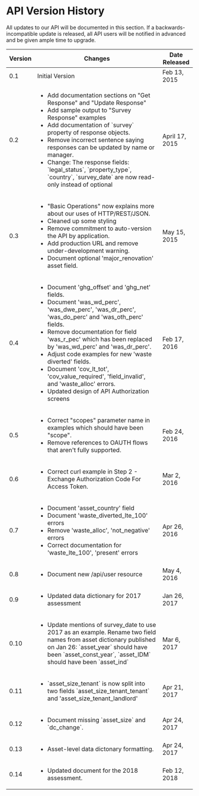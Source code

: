 # API Version History
All updates to our API will be documented in this section. If a backwards-incompatible update is released, all API users will be notified in advanced and be given ample time to upgrade.


<table>
  <thead>
    <tr>
      <th>Version</th>
      <th>Changes</th>
      <th>Date Released</th>
    </tr>
  </thead>
  <tbody>
    <tr>
      <td>0.1</td>
      <td>Initial Version</td>
      <td>Feb 13, 2015</td>
    </tr>
    <tr>
      <td>0.2</td>
      <td>
        <ul>
          <li>Add documentation sections on "Get Response" and  "Update Response"</li>
          <li>Add sample output to "Survey Response" examples</li>
          <li>Add documentation of `survey` property of response objects.</li>
          <li>Remove incorrect sentence saying responses can be updated by name or manager.</li>
          <li>Change: The response fields: `legal_status`, `property_type`, `country`, `survey_date` are now read-only instead of optional</li>
        </td>
      <td>April 17, 2015</td>
    </tr>
    <tr>
      <td>0.3</td>
      <td>
        <ul>
          <li>"Basic Operations" now explains more about our uses of HTTP/REST/JSON.</li>
          <li>Cleaned up some styling</li>
          <li>Remove commitment to auto-version the API by application.</li>
          <li>Add production URL and remove under-development warning.</li>
          <li>Document optional 'major_renovation' asset field.</li>
        </td>
      <td>May 15, 2015</td>
    </tr>
    <tr>
      <td>0.4</td>
      <td>
        <ul>
          <li>Document 'ghg_offset' and 'ghg_net' fields.</li>
          <li>Document 'was_wd_perc', 'was_dwe_perc', 'was_dr_perc', 'was_do_perc' and 'was_oth_perc' fields.</li>
          <li>Remove documentation for field 'was_r_pec' which has been replaced by 'was_wd_perc' and 'was_dr_perc'.</li>
          <li>Adjust code examples for new 'waste diverted' fields.</li>
          <li>Document 'cov_lt_tot', 'cov_value_required', 'field_invalid', and 'waste_alloc' errors.</li>
          <li>Updated design of API Authorization screens</li>
        </td>
      <td>Feb 17, 2016</td>
    </tr>
    <tr>
      <td>0.5</td>
      <td>
        <ul>
          <li>Correct "scopes" parameter name in examples which should have been "scope".</li>
          <li>Remove references to OAUTH flows that aren't fully supported.</li>
        </td>
      <td>Feb 24, 2016</td>
    </tr>
    <tr>
      <td>0.6</td>
      <td>
        <ul>
          <li>Correct curl example in Step 2 - Exchange Authorization Code For Access Token.</li>
        </td>
      <td>Mar 2, 2016</td>
    </tr>
    <tr>
      <td>0.7</td>
      <td>
        <ul>
          <li>Document 'asset_country' field</li>
          <li>Document 'waste_diverted_lte_100' errors</li>
          <li>Remove 'waste_alloc', 'not_negative' errors</li>
          <li>Correct documentation for 'waste_lte_100', 'present' errors</li>
        </td>
      <td>Apr 26, 2016</td>
    </tr>
    <tr>
      <td>0.8</td>
      <td>
        <ul>
          <li>Document new /api/user resource</li>
        </td>
      <td>May 4, 2016</td>
    </tr>
    <tr>
      <td>0.9</td>
      <td>
        <ul>
          <li>Updated data dictionary for 2017 assessment</li>
        </td>
      <td>Jan 26, 2017</td>
    </tr>
    <tr>
      <td>0.10</td>
      <td>
        <ul>
          <li>
            Update mentions of survey_date to use 2017 as an example. Rename two field names
            from asset dictionary published on Jan 26:
               `asset_year` should have been `asset_const_year`,
               `asset_IDM` should have been `asset_ind`
          </li>
        </td>
      <td>Mar 6, 2017</td>
    </tr>
    <tr>
      <td>0.11</td>
      <td>
        <ul>
          <li>
            `asset_size_tenant` is now split into two fields `asset_size_tenant_tenant` and 'asset_size_tenant_landlord'
          </li>
        </td>
      <td>Apr 21, 2017</td>
    </tr>
    <tr>
      <td>0.12</td>
      <td>
        <ul>
          <li>
            Document missing `asset_size` and `dc_change`.
          </li>
        </td>
      <td>Apr 24, 2017</td>
    </tr>
    <tr>
      <td>0.13</td>
      <td>
        <ul>
          <li>
            Asset-level data dictonary formatting.
          </li>
        </td>
      <td>Apr 24, 2017</td>
    </tr>
    <tr>
      <td>0.14</td>
      <td>
        <ul>
          <li>
            Updated document for the 2018 assessment.
          </li>
        </td>
      <td>Feb 12, 2018</td>
    </tr>
  </tbody>
</table>
